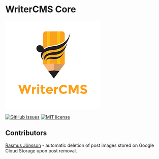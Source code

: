 # WriterCMS Core
![WriterCMS logo](logo.png)

[![GitHub issues](https://img.shields.io/github/issues/WriterCMS/writercms-core.svg)](https://github.com/WriterCMS/writercms-core/issues)
[![MIT license](http://img.shields.io/badge/license-MIT-brightgreen.svg)](http://opensource.org/licenses/MIT)

## Contributors
[Rasmus Jönsson](https://rasmusj.se) - automatic deletion of post images stored on Google Cloud Storage upon post removal.
